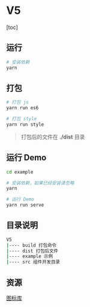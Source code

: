 # V5
[toc]

## 运行
```bash
# 安装依赖
yarn
```

## 打包
```bash
# 打包 js
yarn run es6

# 打包 style
yarn run style
```

> 打包后的文件在 **./dist** 目录

## 运行 Demo
```bash
cd example

# 安装依赖，如果已经安装请忽略
yarn

# 运行 Demo
yarn run serve
```
## 目录说明
```bash
V5
|---- build 打包命令
|---- dist 打包后文件
|---- example 示例
|---- src 组件开发目录
```

## 资源
[图标库](http://iconfont.cn/manage/index?manage_type=myprojects&projectId=886927)